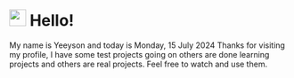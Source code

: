  <h1>
    <img src="https://emojis.slackmojis.com/emojis/images/1643510097/45343/hi.gif?1643510097" width="30"/> 
    Hello!
 </h1>
 <p>
    My name is Yeeyson and today is Monday, 15 July 2024
    Thanks for visiting my profile, I have some test projects going on others are done learning projects and others are real projects.
    Feel free to watch and use them.
 </p>